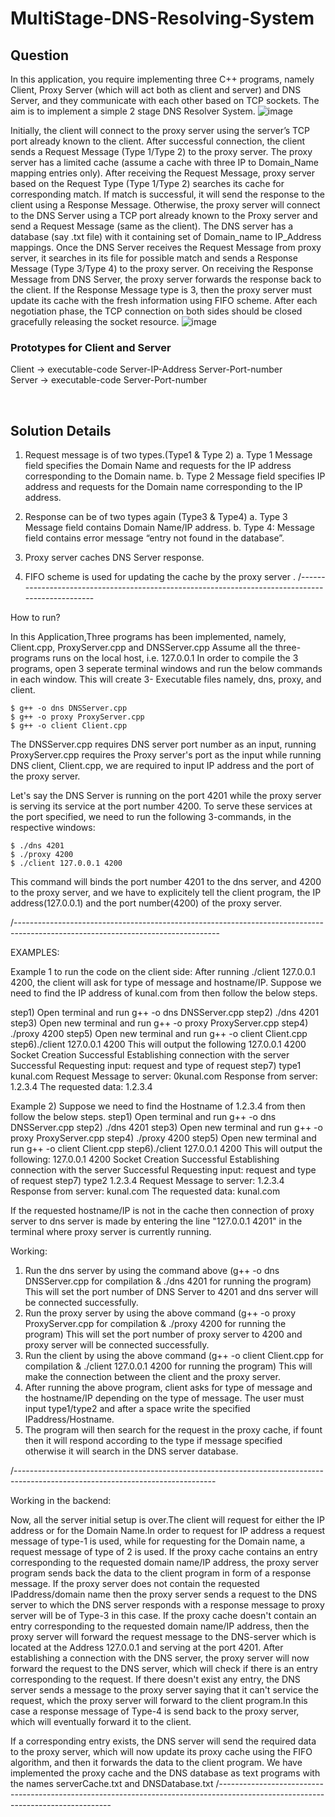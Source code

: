 # MultiStage-DNS-Resolving-System

## Question
In this application, you require implementing three C++ programs, namely Client, Proxy Server (which will act both as client and server) and DNS Server, and they communicate with each other based on TCP sockets. The aim is to implement a simple 2 stage DNS Resolver System. 
![image](https://user-images.githubusercontent.com/29946239/129193112-2cfc94d1-3d21-4e02-a9f2-b3753496a82a.png)

  Initially, the client will connect to the proxy server using the server’s TCP port already known to the client. After successful connection, the client sends a Request Message (Type 1/Type 2) to the proxy server. The proxy server has a limited cache (assume a cache with three IP to Domain_Name mapping entries only). After receiving the Request Message, proxy server based on the Request Type (Type 1/Type 2) searches its cache for corresponding match. If match is successful, it will send the response to the client using a Response Message. Otherwise, the proxy server will connect to the DNS Server using a TCP port already known to the Proxy server and send a Request Message (same as the client). The DNS server has a database (say .txt file) with it containing set of Domain_name to IP_Address mappings. Once the DNS Server receives the Request Message from proxy server, it searches in its file for possible match and sends a Response Message (Type 3/Type 4) to the proxy server. On receiving the Response Message from DNS Server, the proxy server forwards the response back to the client. If the Response Message type is 3, then the proxy server must update its cache with the fresh information using FIFO scheme. After each negotiation phase, the TCP connection on both sides should be closed gracefully releasing the socket resource.
  ![image](https://user-images.githubusercontent.com/29946239/129192576-70cbb45a-8d3a-43de-8c97-97e14c60aa77.png)

### Prototypes for Client and Server
  Client -> executable-code   Server-IP-Address   Server-Port-number <br />
  Server -> executable-code  Server-Port-number

<br />

## Solution Details

1. Request message is of two types.(Type1 & Type 2)
	a. Type 1 Message field specifies the Domain Name and requests for the IP address corresponding to the Domain name.
	b. Type 2 Message field specifies IP address and requests for the Domain name corresponding to the IP address.

2. Response can be of two types again (Type3 & Type4)
	a. Type 3 Message field contains Domain Name/IP address.
	b. Type 4: Message field contains error message “entry not found in the database”.

3. Proxy server caches DNS Server response.

4. FIFO scheme is used for updating the cache by the proxy server .
/-------------------------------------------------------------------------------------------------

How to run?

In this Application,Three programs has been implemented, namely, Client.cpp, ProxyServer.cpp and DNSServer.cpp
Assume all the three- programs runs on the local host, i.e. 127.0.0.1
In order to compile the 3 programs, open 3 seperate terminal windows and run the below commands in each window. This will create 3-
Executable files namely, dns, proxy, and client.

	$ g++ -o dns DNSServer.cpp
	$ g++ -o proxy ProxyServer.cpp
	$ g++ -o client Client.cpp

The DNSServer.cpp requires DNS server port number as an input, running ProxyServer.cpp requires the Proxy server's port as the input while running DNS client, Client.cpp, we are required to input IP address and the port of the proxy server. 

Let's say the DNS Server is running on the port 4201 while the proxy server is serving its service at the port number 4200.
To serve these services at the port specified, we need to run the following 3-commands, in the respective windows:

	$ ./dns 4201
	$ ./proxy 4200
	$ ./client 127.0.0.1 4200

This command will binds the port number 4201 to the dns server, and 4200 to the proxy server, and we have to explicitely tell the client program, the IP address(127.0.0.1) and the port number(4200) of the proxy server.

/---------------------------------------------------------------------------------------------------------------------------------

EXAMPLES:

Example 1 to run the code on the client side: 
After running ./client 127.0.0.1 4200, the client will ask for type of message and hostname/IP. Suppose we need to find the IP address of kunal.com from then follow the below steps.

step1) Open terminal and run g++ -o dns DNSServer.cpp
step2) ./dns 4201
step3) Open new terminal and run g++ -o proxy ProxyServer.cpp
step4) ./proxy 4200
step5) Open new terminal and run g++ -o client Client.cpp
step6)./client 127.0.0.1 4200
This will output the following
127.0.0.1	4200
Socket Creation Successful
Establishing connection with the server Successful
Requesting input: request and type of request
step7) type1 kunal.com
Request Message to server: 0kunal.com
Response from server: 1.2.3.4
The requested data: 1.2.3.4


Example 2) Suppose we need to find the Hostname of 1.2.3.4 from then follow the below steps.
step1) Open terminal and run g++ -o dns DNSServer.cpp
step2) ./dns 4201
step3) Open new terminal and run g++ -o proxy ProxyServer.cpp
step4) ./proxy 4200
step5) Open new terminal and run g++ -o client Client.cpp
step6)./client 127.0.0.1 4200
This will output the following:
127.0.0.1	4200
Socket Creation Successful
Establishing connection with the server Successful
Requesting input: request and type of request
step7) type2 1.2.3.4
Request Message to server: 1.2.3.4
Response from server: kunal.com
The requested data: kunal.com

If the requested hostname/IP is not in the cache then connection of proxy server to dns server is made by entering the line "127.0.0.1 4201" in the terminal where proxy server is currently running.

Working:
1) Run the dns server by using the command above (g++ -o dns DNSServer.cpp for compilation & ./dns 4201 for running the program) This will set the port number of DNS Server to 4201 and dns server will be connected successfully.
2) Run the proxy server by using the above command (g++ -o proxy ProxyServer.cpp for compilation & ./proxy 4200 for running the program) This will set the port number of proxy server to 4200 and proxy server will be connected successfully.
3) Run the client by using the above command (g++ -o client Client.cpp for compilation & ./client 127.0.0.1 4200 for running the program) This will make the connection between the client and the proxy server.
4) After running the above program, client asks for type of message and the hostname/IP depending on the type of message. The user must input type1/type2 and after a space write the specified IPaddress/Hostname.
5) The program will then search for the request in the proxy cache, if fount then it will respond according to the type if message specified otherwise it will search in the DNS server database.

/--------------------------------------------------------------------------------------------------------------------------------

Working in the backend: 

Now, all the server initial setup is over.The client will request for either the IP address or for the Domain Name.In order to request for IP address a request message of type-1 is used, while for requesting for the Domain name, a request message of type of 2 is used. 
If the proxy cache contains an entry corresponding to the requested domain name/IP address, the proxy server program sends back the data to the client program in form of a response message. If the proxy server does not contain the requested IPaddress/domain name then the proxy server sends a request to the DNS server to which the DNS server responds with a  response message to proxy server will be of Type-3 in this case.
If the proxy cache doesn't contain an entry corresponding to the requested domain name/IP address, then the proxy server will forward the request message to the DNS-server which is located at the Address 127.0.0.1 and serving at the port 4201. After establishing a connection with the DNS server, the proxy server will now forward the request to the DNS server, which will check if there is an entry corresponding to the request. If there doesn't exist any entry, the DNS server sends a message to the proxy server saying that it can't service the request, which the proxy server will forward to the client program.In this case a response message of Type-4 is send back to the proxy server, which will eventually forward it to the client.

If a corresponding entry exists, the DNS server will send the required data to the proxy server, which will now update its proxy cache using the FIFO algorithm, and then it forwards the data to the client program.
We have implemented the proxy cache and the DNS database as text programs with the names serverCache.txt and DNSDatabase.txt
/---------------------------------------------------------------------------------------------------------------------------------


